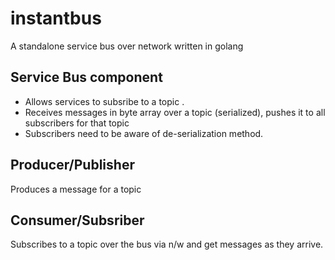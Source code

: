 # instantbus
A standalone service bus over network written in golang

## Service Bus component
- Allows services to subsribe to a topic .
- Receives messages in byte array over a topic (serialized), pushes it to all subscribers for that topic
- Subscribers need to be aware of de-serialization method.

## Producer/Publisher
Produces a message for a topic

## Consumer/Subsriber
Subscribes to a topic over the bus via n/w and get messages as they arrive.
